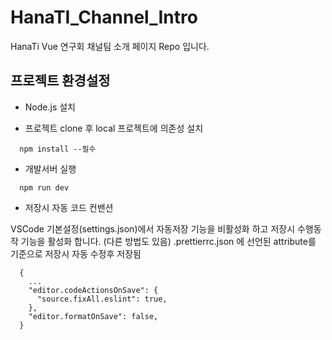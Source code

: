 # HanaTI_Channel_Intro
HanaTi Vue 연구회 채널팀 소개 페이지 Repo 입니다. 

## 프로젝트 환경설정

- Node.js 설치

- 프로젝트 clone 후 local 프로젝트에 의존성 설치

```
  npm install --필수

```

- 개발서버 실행

```
  npm run dev

```

- 저장시 자동 코드 컨밴션

VSCode 기본설정(settings.json)에서 자동저장 기능을 비활성화 하고 저장시 수행동작 기능을 활성화 합니다.
(다른 방법도 있음)
.prettierrc.json 에 선언된 attribute를 기준으로 저장시 자동 수정후 저장됨
```
  {
    ...
    "editor.codeActionsOnSave": {
      "source.fixAll.eslint": true,
    },
    "editor.formatOnSave": false,
  }
```

